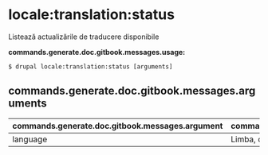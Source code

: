 # locale:translation:status
Listează actualizările de traducere disponibile

**commands.generate.doc.gitbook.messages.usage:**
```
$ drupal locale:translation:status [arguments]
```

## commands.generate.doc.gitbook.messages.arguments
commands.generate.doc.gitbook.messages.argument | commands.generate.doc.gitbook.messages.details
---------|-------------
language | Limba, de exemplu, es sau Spanish
